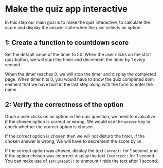 # Make the quiz app interactive

In this step our main goal is to make the quiz interactive, to calculate the score and display the answer state when the user selects an option. 

## 1: Create a function to countdown score
Set the default value of the timer to 50. When the user clicks on the start quiz button, we will start the timer and decrement the timer by 1 every second. 

When the timer reaches 0, we will stop the timer and display the completed page. When timer hits 0, you would have to show the quiz completed dom element that we have built in the last step along with the form to enter the name. 

## 2: Verify the correctness of the option

Once a user clicks on an option in the quiz question, we need to evaluative if the chosen option is correct or wrong. We would use the `answer` key to check whether the correct option is chosen. 

If the correct option is chosen then we will not disturb the timer, if the chosen answer is wrong, We will have to decrement the score by `10`. 

If the correct option was chosen, display the text `Correct!` for 1 second, and if the option chosen was incorrect display the text `Incorrect!` for 1 second. You can make use of `setTimeout()` to unmount / hide the text after 1 second. 

